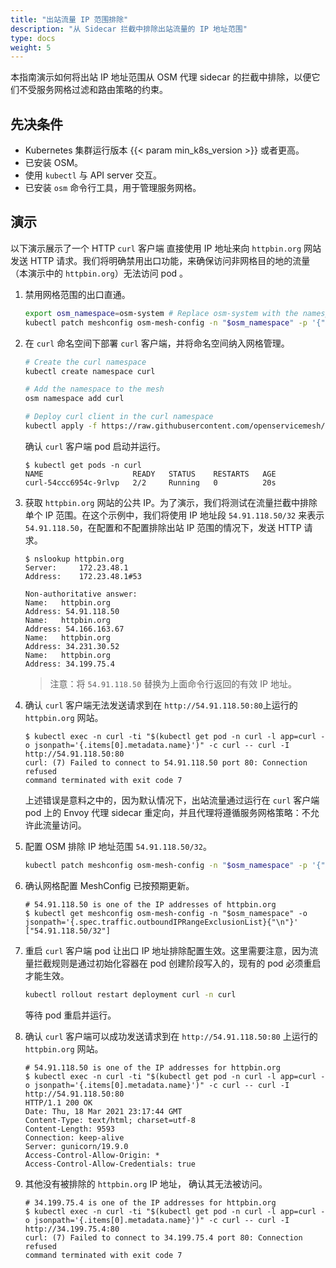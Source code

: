 ```yaml
---
title: "出站流量 IP 范围排除"
description: "从 Sidecar 拦截中排除出站流量的 IP 地址范围"
type: docs
weight: 5
---
```


本指南演示如何将出站 IP 地址范围从 OSM 代理 sidecar 的拦截中排除，以便它们不受服务网格过滤和路由策略的约束。

## 先决条件

- Kubernetes 集群运行版本 {{< param min_k8s_version >}} 或者更高。
- 已安装 OSM。
- 使用 `kubectl` 与 API server 交互。
- 已安装 `osm` 命令行工具，用于管理服务网格。


## 演示

以下演示展示了一个 HTTP `curl` 客户端 直接使用 IP 地址来向 `httpbin.org` 网站发送 HTTP 请求。我们将明确禁用出口功能，来确保访问非网格目的地的流量（本演示中的 `httpbin.org`）无法访问 pod 。

1. 禁用网格范围的出口直通。

    ```bash
    export osm_namespace=osm-system # Replace osm-system with the namespace where OSM is installed
    kubectl patch meshconfig osm-mesh-config -n "$osm_namespace" -p '{"spec":{"traffic":{"enableEgress":false}}}'  --type=merge
    ```

2. 在 `curl` 命名空间下部署 `curl` 客户端，并将命名空间纳入网格管理。

    ```bash
    # Create the curl namespace
    kubectl create namespace curl

    # Add the namespace to the mesh
    osm namespace add curl

    # Deploy curl client in the curl namespace
    kubectl apply -f https://raw.githubusercontent.com/openservicemesh/osm-docs/{{< param osm_branch >}}/manifests/samples/curl/curl.yaml -n curl
    ```

    确认 `curl` 客户端 pod 启动并运行。

    ```console
    $ kubectl get pods -n curl
    NAME                    READY   STATUS    RESTARTS   AGE
    curl-54ccc6954c-9rlvp   2/2     Running   0          20s
    ```

3. 获取 `httpbin.org` 网站的公共 IP。为了演示，我们将测试在流量拦截中排除单个 IP 范围。在这个示例中，我们将使用 IP 地址段 `54.91.118.50/32` 来表示 `54.91.118.50`，在配置和不配置排除出站 IP 范围的情况下，发送 HTTP 请求。

    ```console
    $ nslookup httpbin.org
    Server:		172.23.48.1
    Address:	172.23.48.1#53

    Non-authoritative answer:
    Name:	httpbin.org
    Address: 54.91.118.50
    Name:	httpbin.org
    Address: 54.166.163.67
    Name:	httpbin.org
    Address: 34.231.30.52
    Name:	httpbin.org
    Address: 34.199.75.4
    ```

    > 注意：将 `54.91.118.50` 替换为上面命令行返回的有效 IP 地址。

4. 确认 `curl` 客户端无法发送请求到在 `http://54.91.118.50:80`上运行的 `httpbin.org` 网站。

    ```console
    $ kubectl exec -n curl -ti "$(kubectl get pod -n curl -l app=curl -o jsonpath='{.items[0].metadata.name}')" -c curl -- curl -I http://54.91.118.50:80
    curl: (7) Failed to connect to 54.91.118.50 port 80: Connection refused
    command terminated with exit code 7
    ```

    上述错误是意料之中的，因为默认情况下，出站流量通过运行在 `curl` 客户端 pod 上的 Envoy 代理 sidecar 重定向，并且代理将遵循服务网格策略：不允许此流量访问。

5. 配置 OSM 排除 IP 地址范围 `54.91.118.50/32`。

    ```bash
    kubectl patch meshconfig osm-mesh-config -n "$osm_namespace" -p '{"spec":{"traffic":{"outboundIPRangeExclusionList":["54.91.118.50/32"]}}}'  --type=merge
    ```

6. 确认网格配置 MeshConfig 已按预期更新。
    ```console
    # 54.91.118.50 is one of the IP addresses of httpbin.org
    $ kubectl get meshconfig osm-mesh-config -n "$osm_namespace" -o jsonpath='{.spec.traffic.outboundIPRangeExclusionList}{"\n"}'
    ["54.91.118.50/32"]
    ```

7. 重启 `curl` 客户端 pod 让出口 IP 地址排除配置生效。这里需要注意，因为流量拦截规则是通过初始化容器在 pod 创建阶段写入的，现有的 pod 必须重启才能生效。

    ```bash
    kubectl rollout restart deployment curl -n curl
    ```

    等待 pod 重启并运行。

8. 确认 `curl` 客户端可以成功发送请求到在 `http://54.91.118.50:80` 上运行的 `httpbin.org` 网站。

    ```console
    # 54.91.118.50 is one of the IP addresses for httpbin.org
    $ kubectl exec -n curl -ti "$(kubectl get pod -n curl -l app=curl -o jsonpath='{.items[0].metadata.name}')" -c curl -- curl -I http://54.91.118.50:80
    HTTP/1.1 200 OK
    Date: Thu, 18 Mar 2021 23:17:44 GMT
    Content-Type: text/html; charset=utf-8
    Content-Length: 9593
    Connection: keep-alive
    Server: gunicorn/19.9.0
    Access-Control-Allow-Origin: *
    Access-Control-Allow-Credentials: true
    ```

9. 其他没有被排除的 `httpbin.org` IP 地址， 确认其无法被访问。

    ```console
    # 34.199.75.4 is one of the IP addresses for httpbin.org
    $ kubectl exec -n curl -ti "$(kubectl get pod -n curl -l app=curl -o jsonpath='{.items[0].metadata.name}')" -c curl -- curl -I http://34.199.75.4:80
    curl: (7) Failed to connect to 34.199.75.4 port 80: Connection refused
    command terminated with exit code 7
    ```